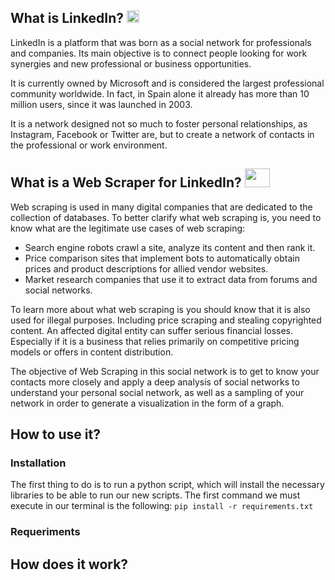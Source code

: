 ## What is LinkedIn? <img src="https://cdn-icons-png.flaticon.com/512/174/174857.png" width="20" height="20">

LinkedIn is a platform that was born as a social network for professionals and companies. Its main objective is to connect people looking for work synergies and new professional or business opportunities.

It is currently owned by Microsoft and is considered the largest professional community worldwide. In fact, in Spain alone it already has more than 10 million users, since it was launched in 2003.

It is a network designed not so much to foster personal relationships, as Instagram, Facebook or Twitter are, but to create a network of contacts in the professional or work environment.

## What is a Web Scraper for LinkedIn? <img src="https://www.pngmart.com/files/4/Microsoft-Logo-PNG-Transparent-Image.png" width="40" height="30"> 

Web scraping is used in many digital companies that are dedicated to the collection of databases. To better clarify what web scraping is, you need to know what are the legitimate use cases of web scraping:

- Search engine robots crawl a site, analyze its content and then rank it.
- Price comparison sites that implement bots to automatically obtain prices and product descriptions for allied vendor websites.
- Market research companies that use it to extract data from forums and social networks.

To learn more about what web scraping is you should know that it is also used for illegal purposes. Including price scraping and stealing copyrighted content. An affected digital entity can suffer serious financial losses. Especially if it is a business that relies primarily on competitive pricing models or offers in content distribution.

The objective of Web Scraping in this social network is to get to know your contacts more closely and apply a deep analysis of social networks to understand your personal social network, as well as a sampling of your network in order to generate a visualization in the form of a graph.

## How to use it?

### Installation
  The first thing to do is to run a python script, which will install the necessary libraries to be able to run our new scripts. The first command we     must execute in our terminal is the following: 
  `pip install -r requirements.txt` 

### Requeriments


## How does it work?
